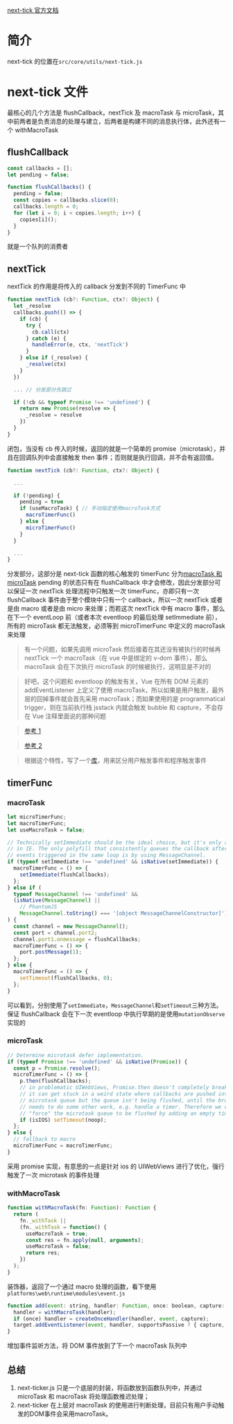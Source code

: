 [next-tick 官方文档](https://cn.vuejs.org/v2/api/#Vue-nextTick)

# 简介

next-tick 的位置在`src/core/utils/next-tick.js`

# next-tick 文件

最核心的几个方法是 flushCallback，nextTick 及 macroTask 与 microTask，其中前两者是负责消息的处理与建立，后两者是构建不同的消息执行体，此外还有一个 withMacroTask
   ## flushCallback

```javascript
const callbacks = [];
let pending = false;

function flushCallbacks() {
  pending = false;
  const copies = callbacks.slice(0);
  callbacks.length = 0;
  for (let i = 0; i < copies.length; i++) {
    copies[i]();
  }
}
```

就是一个队列的消费者

## nextTick

nextTick 的作用是将传入的 callback 分发到不同的 TimerFunc 中

```javascript
function nextTick (cb?: Function, ctx?: Object) {
  let _resolve
  callbacks.push(() => {
    if (cb) {
      try {
        cb.call(ctx)
      } catch (e) {
        handleError(e, ctx, 'nextTick')
      }
    } else if (_resolve) {
      _resolve(ctx)
    }
  })

  ... // 分发部分先跳过

  if (!cb && typeof Promise !== 'undefined') {
    return new Promise(resolve => {
      _resolve = resolve
    })
  }
}
```

闭包，当没有 cb 传入的时候，返回的就是一个简单的 promise（microtask），并且在回调队列中会直接触发 then 事件；否则就是执行回调，并不会有返回值。

```javascript
function nextTick (cb?: Function, ctx?: Object) {

  ...

  if (!pending) {
    pending = true
    if (useMacroTask) { // 手动指定使用macroTask方式
      macroTimerFunc()
    } else {
      microTimerFunc()
    }
  }

  ...
}
```

分发部分，这部分是 next-tick 函数的核心触发的 timerFunc 分为[macroTask 和 microTask](https://juejin.im/entry/58332d560ce46300610e4bad)
pending 的状态只有在 flushCallback 中才会修改，因此分发部分可以保证一次 nextTick 处理流程中只触发一次 timerFunc，亦即只有一次 flushCallback 事件由于整个模块中只有一个 callback，所以一次 nextTick 或者是由 macro 或者是由 micro 来处理；而若这次 nextTick 中有 macro 事件，那么在下一个 eventLoop 前（或者本次 eventloop 的最后处理 setImmediate 前），所有的 microTask 都无法触发，必须等到 microTimerFunc 中定义的 macroTask 来处理

> 有一个问题，如果先调用 microTask 然后接着在其还没有被执行的时候再 nextTick 一个 macroTask（在 vue 中是绑定的 v-dom 事件），那么 macroTask 会在下次执行 microTask 的时候被执行，这明显是不对的

>好吧，这个问题和 eventloop 的触发有关，Vue 在所有 DOM 元素的 addEventListener 上定义了使用 macroTask，所以如果是用户触发，最外层的回掉事件就会首先采用 macroTask；而如果使用的是 programmatical trigger，则在当前执行栈 jsstack 内就会触发 bubble 和 capture，不会存在 Vue 注释里面说的那种问题

> [参考 1](https://developer.mozilla.org/en-US/docs/Web/API/EventTarget/dispatchEvent)

>[参考 2](https://www.youtube.com/watch?v=cCOL7MC4Pl0&feature=youtu.be&t=1797)

> 根据这个特性，写了一个[库](https://github.com/hudk114/judgeInteract)，用来区分用户触发事件和程序触发事件

## timerFunc

### macroTask

```javascript
let microTimerFunc;
let macroTimerFunc;
let useMacroTask = false;

// Technically setImmediate should be the ideal choice, but it's only available
// in IE. The only polyfill that consistently queues the callback after all DOM
// events triggered in the same loop is by using MessageChannel.
if (typeof setImmediate !== 'undefined' && isNative(setImmediate)) {
  macroTimerFunc = () => {
    setImmediate(flushCallbacks);
  };
} else if (
  typeof MessageChannel !== 'undefined' &&
  (isNative(MessageChannel) ||
    // PhantomJS
    MessageChannel.toString() === '[object MessageChannelConstructor]')
) {
  const channel = new MessageChannel();
  const port = channel.port2;
  channel.port1.onmessage = flushCallbacks;
  macroTimerFunc = () => {
    port.postMessage(1);
  };
} else {
  macroTimerFunc = () => {
    setTimeout(flushCallbacks, 0);
  };
}
```

可以看到，分别使用了`setImmediate`，`MessageChannel`和`setTimeout`三种方法。保证 flushCallback 会在下一次 eventloop 中执行早期的是使用`mutationObserve`实现的

### microTask

```javascript
// Determine microtask defer implementation.
if (typeof Promise !== 'undefined' && isNative(Promise)) {
  const p = Promise.resolve();
  microTimerFunc = () => {
    p.then(flushCallbacks);
    // in problematic UIWebViews, Promise.then doesn't completely break, but
    // it can get stuck in a weird state where callbacks are pushed into the
    // microtask queue but the queue isn't being flushed, until the browser
    // needs to do some other work, e.g. handle a timer. Therefore we can
    // "force" the microtask queue to be flushed by adding an empty timer.
    if (isIOS) setTimeout(noop);
  };
} else {
  // fallback to macro
  microTimerFunc = macroTimerFunc;
}
```

采用 promise 实现，有意思的一点是针对 ios 的 UIWebViews 进行了优化，强行触发了一次 microtask 的事件处理

### withMacroTask

```javascript
function withMacroTask(fn: Function): Function {
  return (
    fn._withTask ||
    (fn._withTask = function() {
      useMacroTask = true;
      const res = fn.apply(null, arguments);
      useMacroTask = false;
      return res;
    })
  );
}
```

装饰器，返回了一个通过 macro 处理的函数，看下使用
`platforms\web\runtime\modules\event.js`

```javascript
function add(event: string, handler: Function, once: boolean, capture: boolean, passive: boolean) {
  handler = withMacroTask(handler);
  if (once) handler = createOnceHandler(handler, event, capture);
  target.addEventListener(event, handler, supportsPassive ? { capture, passive } : capture);
}
```

增加事件监听方法，将 DOM 事件放到了下一个 macroTask 队列中

## 总结

1. next-ticker.js 只是一个底层的封装，将函数放到函数队列中，并通过 microTask 和 macroTask 将处理函数推迟处理；
2. next-ticker 在上层对 macroTask 的使用进行判断处理，目前只有用户手动触发的DOM事件会采用macroTask。
